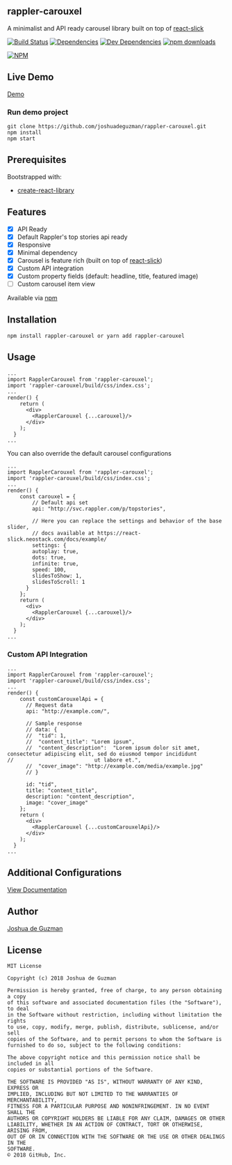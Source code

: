 ## rappler-carouxel
A minimalist and API ready carousel library built on top of [react-slick](https://github.com/akiran/react-slick)

[![Build Status](https://travis-ci.org/joshuadeguzman/rappler-carouxel.svg?branch=master)](https://travis-ci.org/joshuadeguzman/rappler-carouxel)
[![Dependencies](https://img.shields.io/david/joshuadeguzman/rappler-carouxel.svg)]()
[![Dev Dependencies](https://img.shields.io/david/dev/joshuadeguzman/rappler-carouxel.svg)]()
[![npm downloads](https://img.shields.io/npm/dm/rappler-carouxel.svg)](https://www.npmjs.com/package/rappler-carouxel)

[![NPM](https://nodei.co/npm/rappler-carouxel.png)](https://npmjs.org/package/rappler-carouxel)


## Live Demo
[Demo](http://joshuadeguzman.github.io/rappler-carouxel)

### Run demo project
```
git clone https://github.com/joshuadeguzman/rappler-carouxel.git
npm install
npm start
```

## Prerequisites

Bootstrapped with:
- [create-react-library](https://github.com/DimiMikadze/create-react-library)

## Features
- [x] API Ready
- [x] Default Rappler's top stories api ready
- [x] Responsive
- [x] Minimal dependency
- [x] Carousel is feature rich (built on top of [react-slick](https://github.com/akiran/react-slick))
- [x] Custom API integration
- [x] Custom property fields (default: headline, title, featured image)
- [ ] Custom carousel item view

Available via [npm](https://www.npmjs.com/package/rappler-carouxel)

## Installation
```
npm install rappler-carouxel or yarn add rappler-carouxel
```

## Usage
```
...
import RapplerCarouxel from 'rappler-carouxel';
import 'rappler-carouxel/build/css/index.css';
...
render() {
    return (
      <div>
        <RapplerCarouxel {...carouxel}/>
      </div>
    );
  }
...
```

You can also override the default carousel configurations

```
...
import RapplerCarouxel from 'rappler-carouxel';
import 'rappler-carouxel/build/css/index.css';
...
render() {
    const carouxel = {
        // Default api set
        api: "http://svc.rappler.com/p/topstories",
      
        // Here you can replace the settings and behavior of the base slider, 
        // docs available at https://react-slick.neostack.com/docs/example/
        settings: {
        autoplay: true,
        dots: true,
        infinite: true,
        speed: 100,
        slidesToShow: 1,
        slidesToScroll: 1
      }
    };
    return (
      <div>
        <RapplerCarouxel {...carouxel}/>
      </div>
    );
  }
...
```

### Custom API Integration
```
...
import RapplerCarouxel from 'rappler-carouxel';
import 'rappler-carouxel/build/css/index.css';
...
render() {
    const customCarouxelApi = {
      // Request data
      api: "http://example.com/",
      
      // Sample response
      // data: {
      //  "tid": 1,
      //  "content_title": "Lorem ipsum",
      //  "content_description":  "Lorem ipsum dolor sit amet, consectetur adipiscing elit, sed do eiusmod tempor incididunt         //                          ut labore et.",
      //  "cover_image": "http://example.com/media/example.jpg"
      // }
      
      id: "tid",
      title: "content_title",
      description: "content_description",
      image: "cover_image"
    };
    return (
      <div>
        <RapplerCarouxel {...customCarouxelApi}/>
      </div>
    );
  }
...

```

## Additional Configurations
[View Documentation](https://react-slick.neostack.com/docs/get-started)

## Author
[Joshua de Guzman](https://bit.ly/joshuadeguzman)

## License
```
MIT License

Copyright (c) 2018 Joshua de Guzman

Permission is hereby granted, free of charge, to any person obtaining a copy
of this software and associated documentation files (the "Software"), to deal
in the Software without restriction, including without limitation the rights
to use, copy, modify, merge, publish, distribute, sublicense, and/or sell
copies of the Software, and to permit persons to whom the Software is
furnished to do so, subject to the following conditions:

The above copyright notice and this permission notice shall be included in all
copies or substantial portions of the Software.

THE SOFTWARE IS PROVIDED "AS IS", WITHOUT WARRANTY OF ANY KIND, EXPRESS OR
IMPLIED, INCLUDING BUT NOT LIMITED TO THE WARRANTIES OF MERCHANTABILITY,
FITNESS FOR A PARTICULAR PURPOSE AND NONINFRINGEMENT. IN NO EVENT SHALL THE
AUTHORS OR COPYRIGHT HOLDERS BE LIABLE FOR ANY CLAIM, DAMAGES OR OTHER
LIABILITY, WHETHER IN AN ACTION OF CONTRACT, TORT OR OTHERWISE, ARISING FROM,
OUT OF OR IN CONNECTION WITH THE SOFTWARE OR THE USE OR OTHER DEALINGS IN THE
SOFTWARE.
© 2018 GitHub, Inc.
```
